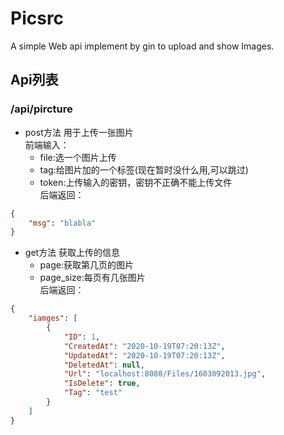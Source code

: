 # Picsrc
A simple Web api implement by gin to upload and show Images.

## Api列表
### /api/pircture
- post方法
用于上传一张图片  
前端输入：
    - file:选一个图片上传
    - tag:给图片加的一个标签(现在暂时没什么用,可以跳过)
    - token:上传输入的密钥，密钥不正确不能上传文件  
后端返回：    
```json
{
    "msg": "blabla"
}
```

- get方法
获取上传的信息  
    - page:获取第几页的图片
    - page_size:每页有几张图片  
后端返回：
```json
{
    "iamges": [
        {
            "ID": 1,
            "CreatedAt": "2020-10-19T07:20:13Z",
            "UpdatedAt": "2020-10-19T07:20:13Z",
            "DeletedAt": null,
            "Url": "localhost:8080/Files/1603092013.jpg",
            "IsDelete": true,
            "Tag": "test"
        }
    ]
}
```
